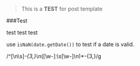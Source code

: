 > This is a **TEST** for post template

###Test

test test test

use `isNaN(date.getDate())` to test if a date is valid.

/^[\n\s]*-{3,}\n*([\w-]*:\s*[\w-]*\n*)*-{3,}/g
